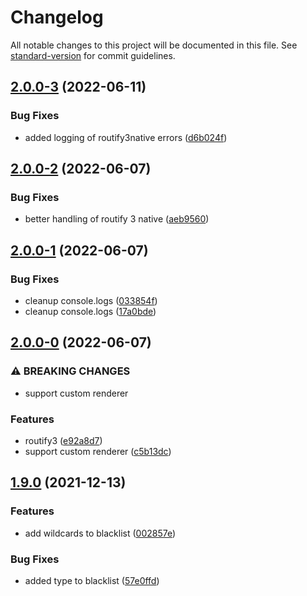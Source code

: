 # Changelog

All notable changes to this project will be documented in this file. See [standard-version](https://github.com/conventional-changelog/standard-version) for commit guidelines.

## [2.0.0-3](https://github.com/roxiness/spank/compare/v2.0.0-2...v2.0.0-3) (2022-06-11)


### Bug Fixes

* added logging of routify3native errors ([d6b024f](https://github.com/roxiness/spank/commit/d6b024f79239f6936118d7376c1927834c91a6a1))

## [2.0.0-2](https://github.com/roxiness/spank/compare/v2.0.0-1...v2.0.0-2) (2022-06-07)


### Bug Fixes

* better handling of routify 3 native ([aeb9560](https://github.com/roxiness/spank/commit/aeb956097fa3b9ad029172df0ead74f0a5d9f142))

## [2.0.0-1](https://github.com/roxiness/spank/compare/v2.0.0-0...v2.0.0-1) (2022-06-07)


### Bug Fixes

* cleanup console.logs ([033854f](https://github.com/roxiness/spank/commit/033854f154dd02406efe8297e17bcb78c956394e))
* cleanup console.logs ([17a0bde](https://github.com/roxiness/spank/commit/17a0bdedef6b076b5039fcb7fd1cd18e28ccf9a1))

## [2.0.0-0](https://github.com/roxiness/spank/compare/v1.9.0...v2.0.0-0) (2022-06-07)


### ⚠ BREAKING CHANGES

* support custom renderer

### Features

* routify3 ([e92a8d7](https://github.com/roxiness/spank/commit/e92a8d73a53b83d16c12a6e4162fffda85e8db01))
* support custom renderer ([c5b13dc](https://github.com/roxiness/spank/commit/c5b13dc763dc3bc59d959fd5f86703c0d62cb86e))

## [1.9.0](https://github.com/roxiness/spank/compare/v1.8.0...v1.9.0) (2021-12-13)


### Features

* add wildcards to blacklist ([002857e](https://github.com/roxiness/spank/commit/002857e2174dc167c95c15ef45128272d14f2751))


### Bug Fixes

* added type to blacklist ([57e0ffd](https://github.com/roxiness/spank/commit/57e0ffdfd4119fcffa4e52b3f973fc41f5ba4e3c))
